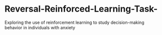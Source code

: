 # Reversal-Reinforced-Learning-Task-
Exploring the use of reinforcement learning to study decision-making behavior in individuals with anxiety
